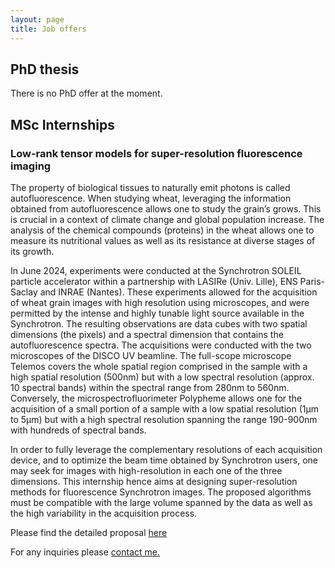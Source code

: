 ```yaml
---
layout: page
title: Job offers
---
```

## PhD thesis

There is no PhD offer at the moment.

## MSc Internships

### Low-rank tensor models for super-resolution fluorescence imaging

The property of biological tissues to naturally emit photons is called autofluorescence.  When studying wheat, leveraging the information obtained
from autofluorescence allows one to study the grain’s grows. This is crucial in a context of climate change
and global population increase. The analysis of the chemical compounds (proteins) in the wheat allows one
to measure its nutritional values as well as its resistance at diverse stages of its growth.

In June 2024, experiments were conducted at the Synchrotron SOLEIL particle accelerator within a partnership
with LASIRe (Univ. Lille), ENS Paris-Saclay and INRAE (Nantes). These experiments allowed for the
acquisition of wheat grain images with high resolution using microscopes, and were permitted by the intense
and highly tunable light source available in the Synchrotron. The resulting observations are data cubes with
two spatial dimensions (the pixels) and a spectral dimension that contains the autofluorescence spectra.
The acquisitions were conducted with the two microscopes of the DISCO UV beamline. The full-scope
microscope Telemos covers the whole spatial region comprised in the sample with a high spatial resolution
(500nm) but with a low spectral resolution (approx. 10 spectral bands) within the spectral range from 280nm
to 560nm. Conversely, the microspectrofluorimeter Polypheme allows one for the acquisition of a small portion
of a sample with a low spatial resolution (1μm to 5μm) but with a high spectral resolution spanning the
range 190-900nm with hundreds of spectral bands.

In order to fully leverage the complementary resolutions of each acquisition device, and to optimize the
beam time obtained by Synchrotron users, one may seek for images with high-resolution in each one of
the three dimensions. This internship hence aims at designing super-resolution methods for fluorescence
Synchrotron images. The proposed algorithms must be compatible with the large volume spanned by the
data as well as the high variability in the acquisition process.

Please find the detailed proposal [here](https://cprevost4.github.io/assets/img/stage_M2.pdf)

For any inquiries please <a href="mailto:clemence.prevost@univ-lille.fr">contact me. </a>
